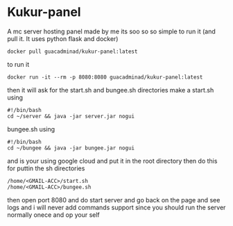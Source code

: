 # Kukur-panel
A mc server hosting panel made by me its soo so so simple
to run it (and pull it. It uses python flask and docker)
```
docker pull guacadminad/kukur-panel:latest
```
to run it 
```
docker run -it --rm -p 8080:8080 guacadminad/kukur-panel:latest
```
then it will ask for the start.sh
and bungee.sh directories
make a start.sh using 
```
#!/bin/bash
cd ~/server && java -jar server.jar nogui
```
bungee.sh using
```
#!/bin/bash
cd ~/bungee && java -jar bungee.jar nogui
```
and is your using google cloud and put it in the root directory 
then do this for puttin the sh directories
```
/home/<GMAIL-ACC>/start.sh
/home/<GMAIL-ACC>/bungee.sh
```
then open port 8080
and do start server
and go back on the page and see logs
and i will never add commands support since you should run the server normally onece and op your self
